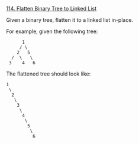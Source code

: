 [114. Flatten Binary Tree to Linked List](https://leetcode.com/problems/flatten-binary-tree-to-linked-list/)

Given a binary tree, flatten it to a linked list in-place.

For example, given the following tree:

          1
         / \
        2   5
      /  \   \
     3    4   6
  
The flattened tree should look like:

```
1
 \
  2
   \
    3
     \
      4
       \
        5
         \
          6
```
